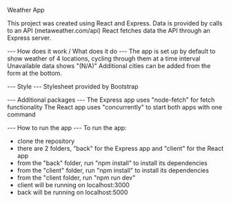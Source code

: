Weather App

This project was created using React and Express.
Data is provided by calls to an API (metaweather.com/api)
React fetches data the API through an Express server.

--- How does it work / What does it do ---
The app is set up by default to show weather of 4 locations, cycling through them at a time interval
Unavailable data shows "(N/A)"
Additional cities can be added from the form at the bottom.

--- Style ---
Stylesheet provided by Bootstrap

--- Additional packages ---
The Express app uses "node-fetch" for fetch functionality
The React app uses "concurrently" to start both apps with one command

--- How to run the app ---
To run the app:
- clone the repository
- there are 2 folders, "back" for the Express app and "client" for the React app
- from the "back" folder, run "npm install" to install its dependencies
- from the "client" folder, run "npm install" to install its dependencies
- from the "client folder, run "npm run dev"
- client will be running on localhost:3000
- back will be running on localhost:5000
